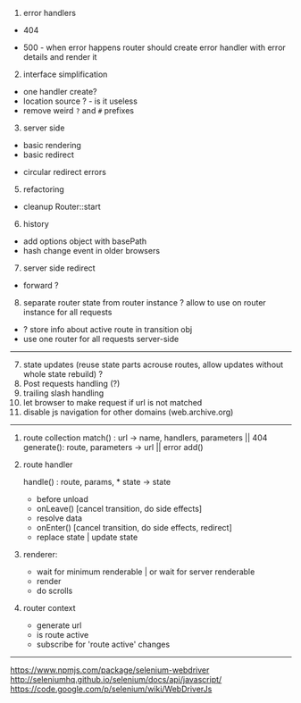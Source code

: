 1. error handlers
  + 404
  - 500 - when error happens router should create error handler with error details and render it
2. interface simplification
  - one handler create?
  - location source ? - is it useless
  - remove weird `?` and `#` prefixes
3. server side
  + basic rendering
  + basic redirect
  - circular redirect errors 
5. refactoring
  - cleanup Router::start
6. history
  - add options object with basePath
  - hash change event in older browsers
7. server side redirect
  - forward ?
8. separate router state from router instance ? allow to use on router instance for all requests
  - ? store info about active route in transition obj
  - use one router for all requests server-side
  
 ---
 

7. state updates (reuse state parts acrouse routes, allow updates without whole state rebuild) ?
10. Post requests handling (?)
14. trailing slash handling
16. let browser to make request if url is not matched
17. disable js navigation for other domains (web.archive.org)

--------------

1. route collection
	match() : url -> name, handlers, parameters || 404
	generate(): route, parameters -> url || error
    add()
	

2. route handler

	handle() : route, params, * state -> state
	- before unload
	- onLeave() [cancel transition, do side effects]
	- resolve data
	- onEnter() [cancel transition, do side effects, redirect]
	- replace state | update state

3. renderer:
	- wait for minimum renderable | or wait for server renderable
	- render
	- do scrolls
	
4. router context
	- generate url
	- is route active
	- subscribe for 'route active' changes

-------------

https://www.npmjs.com/package/selenium-webdriver
http://seleniumhq.github.io/selenium/docs/api/javascript/
https://code.google.com/p/selenium/wiki/WebDriverJs
